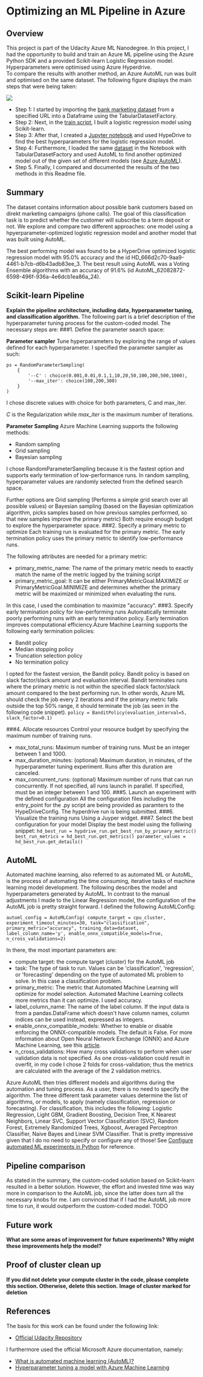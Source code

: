 # Optimizing an ML Pipeline in Azure

## Overview
This project is part of the Udacity Azure ML Nanodegree.
In this project, I had the opportunity to build and train an Azure ML pipeline using the Azure Python SDK and a provided Scikit-learn Logistic Regression model. Hyperparameters were optimised using Azure Hyperdrive.  
To compare the results with another method, an Azure AutoML run was built and optimised on the same dataset. 
The following figure displays the main steps that were being taken: 

![](images/main_steps.jpg)

- Step 1: I started by importing the [bank marketing dataset](dataset/bankmarketing_train.csv) from a specified URL into a Dataframe using the TabularDatasetFactory.
- Step 2: Next, in the [train script](./train.py), I built a logistic regression model using Scikit-learn.
- Step 3: After that, I created a [Jupyter notebook](./udacity-project.ipynb) and used HypeDrive to find the best hyperparameters for the logistic regression model. 
- Step 4: Furthermore, I loaded the same [dataset](dataset/bankmarketing_train.csv) in the Notebook with TabularDatasetFactory and used AutoML to find another optimized model out of the given set of different models (see [Azure AutoML](https://docs.microsoft.com/en-us/azure/machine-learning/concept-automated-ml#many-models)).
- Step 5. Finally, I compared and documented the results of the two methods in this Readme file.  


## Summary
The dataset contains information about possible bank customers based on direkt marketing campaigns (phone calls). The goal of this classification task is to predict whether the customer will subscribe to a term deposit or not. We explore and compare two different approaches: one model using a hpyerparameter-optimized logistic regression model and another model that was built using AutoML. 

The best performing model was found to be a HyperDrive optimized logistic regression model with 95.0% accuracy and the id HD_666d2c70-9aa9-4461-b7cb-d6b43adb83ee_3. The best result using AutoML was a Voting Ensemble algorithms with an accuracy of 91.6% (id AutoML_62082872-6598-496f-936a-4e6dcb1ea86a_24). 

## Scikit-learn Pipeline
**Explain the pipeline architecture, including data, hyperparameter tuning, and classification algorithm.**
The following part is a brief description of the hyperparameter tuning process for the custom-coded model. The necessary steps are: 
###1. Define the parameter search space:

**Parameter sampler**
Tune hyperparameters by exploring the range of values defined for each hyperparameter.
I specified the parameter sampler as such:

    ps = RandomParameterSampling(
        {
            '--C' : choice(0.001,0.01,0.1,1,10,20,50,100,200,500,1000),
            '--max_iter': choice(100,200,300)
        }
    )
I chose discrete values with choice for both parameters, C and max_iter.

*C* is the Regularization while *max_iter* is the maximum number of iterations.

**Parameter Sampling**
Azure Machine Learning supports the following methods:
- Random sampling
- Grid sampling
- Bayesian sampling

I chose RandomParameterSampling because it is the fastest option and supports early termination of low-performance runs. In random sampling, hyperparameter values are randomly selected from the defined search space.

Further options are Grid sampling (Performs a simple grid search over all possible values) or Bayesian sampling (based on the Bayesian optimization algorithm, picks samples based on how previous samples performed, so that new samples improve the primary metric)
Both require enough budget to explore the hyperparameter space. 
###2. Specify a primary metric to optimize
Each training run is evaluated for the primary metric. The early termination policy uses the primary metric to identify low-performance runs.

The following attributes are needed for a primary metric:

- primary_metric_name: The name of the primary metric needs to exactly match the name of the metric logged by the training script
- primary_metric_goal: It can be either PrimaryMetricGoal.MAXIMIZE or PrimaryMetricGoal.MINIMIZE and determines whether the primary metric will be maximized or minimized when evaluating the runs.

In this case, I used the combination to maximize "accuracy". 
###3. Specify early termination policy for low-performing runs
Automatically terminate poorly performing runs with an early termination policy. Early termination improves computational efficiency.Azure Machine Learning supports the following early termination policies:

- Bandit policy
- Median stopping policy
- Truncation selection policy
- No termination policy

I opted for the fastest version, the Bandit policy. Bandit policy is based on slack factor/slack amount and evaluation interval. Bandit terminates runs where the primary metric is not within the specified slack factor/slack amount compared to the best performing run. In other words, Azure ML should check the job every 2 iterations and if the primary metric falls outside the top 50% range, it should terminate the job (as seen in the following code snippet). 
    `policy = BanditPolicy(evaluation_interval=5, slack_factor=0.1)`

###4. Allocate resources
Control your resource budget by specifying the maximum number of training runs.

- max_total_runs: Maximum number of training runs. Must be an integer between 1 and 1000.
- max_duration_minutes: (optional) Maximum duration, in minutes, of the hyperparameter tuning experiment. Runs after this duration are canceled.
- max_concurrent_runs: (optional) Maximum number of runs that can run concurrently. If not specified, all runs launch in parallel. If specified, must be an integer between 1 and 100.
###5. Launch an experiment with the defined configuration
All the configuration files including the entry_point for the .py script are being provided as paramters to the HypeDriveConfig. The hyperdrive run is being submitted. 
###6. Visualize the training runs
Using a Juyper widget.
###7. Select the best configuration for your model
Display the best model using the folliwing snippet: 
    `hd_best_run = hypdrive_run.get_best_run_by_primary_metric()
    best_run_metrics = hd_best_run.get_metrics()
    parameter_values = hd_best_run.get_details()`


## AutoML
Automated machine learning, also referred to as automated ML or AutoML, is the process of automating the time consuming, iterative tasks of machine learning model development. The following describes the model and hyperparameters generated by AutoML. 
In contrast to the manual adjustments I made to the Linear Regression model, the configuration of the AutoML job is pretty straight forward. I defined the following AutoMLConfig: 

`automl_config = AutoMLConfig(
    compute_target = cpu_cluster,
    experiment_timeout_minutes=30,
    task="classification",
    primary_metric="accuracy",
    training_data=dataset,
    label_column_name='y',
    enable_onnx_compatible_models=True,
    n_cross_validations=2)`

In there, the most important parameters are: 
- compute target: the compute target (cluster) for the AutoML job
- task: The type of task to run. Values can be 'classification', 'regression', or 'forecasting' depending on the type of automated ML problem to solve. In this case a classification problem. 
- primary_metric: The metric that Automated Machine Learning will optimize for model selection. Automated Machine Learning collects more metrics than it can optimize. I used accuracy. 
- label_column_name: The name of the label column. If the input data is from a pandas.DataFrame which doesn't have column names, column indices can be used instead, expressed as integers.
-  enable_onnx_compatible_models: Whether to enable or disable enforcing the ONNX-compatible models. The default is False. For more information about Open Neural Network Exchange (ONNX) and Azure Machine Learning, see this [article](https://docs.microsoft.com/en-us/azure/machine-learning/concept-onnx).
- n_cross_validations: How many cross validations to perform when user validation data is not specified. As one cross-validation could result in overfit, in my code I chose 2 folds for cross-validation; thus the metrics are calculated with the average of the 2 validation metrics.

Azure AutoML then tries different models and algorithms during the automation and tuning process. As a user, there is no need to specify the algorithm. The three different task parameter values determine the list of algorithms, or models, to apply (namely classification, regression or forecasting). For classification, this includes the following: Logistic Regression, Light GBM, Gradient Boosting, Decision Tree, K Nearest Neighbors, Linear SVC, Support Vector Classification (SVC), Random Forest, Extremely Randomized Trees, Xgboost, Averaged Perceptron Classifier, Naive Bayes and Linear SVM Classifier. That is pretty impressive given that I do no need to specify or configure any of those! See [Configure automated ML experiments in Python](https://docs.microsoft.com/en-us/azure/machine-learning/how-to-configure-auto-train) for reference. 

## Pipeline comparison
As stated in the summary, the custom-coded solution based on Scikit-learn resulted in a better solution. However, the effort and invested time was way more in comparison to the AutoML job, since the latter does turn all the necessary knobs for me. I am convinced that if I had the AutoML job more time to run, it would outperform the custom-coded model. 
TODO


## Future work
**What are some areas of improvement for future experiments? Why might these improvements help the model?**

## Proof of cluster clean up
**If you did not delete your compute cluster in the code, please complete this section. Otherwise, delete this section.**
**Image of cluster marked for deletion**


## References
The basis for this work can be found under the following link:
- [Official Udacity Repository](https://github.com/udacity/nd00333_AZMLND_Optimizing_a_Pipeline_in_Azure-Starter_Files)

I furthermore used the official Microsoft Azure documentation, namely:
- [What is automated machine learning (AutoML)?](https://docs.microsoft.com/en-us/azure/machine-learning/concept-automated-ml)
- [Hyperparameter tuning a model with Azure Machine Learning](https://docs.microsoft.com/en-us/azure/machine-learning/how-to-tune-hyperparameters)
